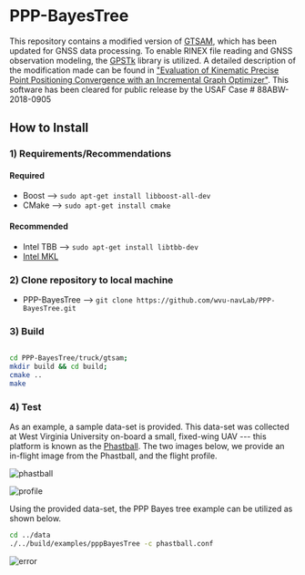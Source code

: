 # PPP-BayesTree

This repository contains a modified version of [GTSAM](https://bitbucket.org/gtborg/gtsam), which has been updated for GNSS data processing. To enable RINEX file reading and GNSS observation modeling, the [GPSTk](http://www.gpstk.org/bin/view/Documentation/WebHome) library is utilized. A detailed description of the modification made can be found in ["Evaluation of Kinematic Precise Point Positioning Convergence with an Incremental Graph Optimizer"](https://www.researchgate.net/publication/324454778_Evaluation_of_Kinematic_Precise_Point_Positioning_Convergence_with_an_Incremental_Graph_Optimizer). This software has been cleared for public release by the USAF Case # 88ABW-2018-0905


## How to Install


### 1) Requirements/Recommendations

#### Required
* Boost -->  ```` sudo apt-get install libboost-all-dev ````
* CMake -->  ```` sudo apt-get install cmake ````

#### Recommended
* Intel TBB -->  ```` sudo apt-get install libtbb-dev ````
* [Intel MKL](https://software.intel.com/en-us/mkl)



### 2) Clone repository to local machine  
* PPP-BayesTree --> ```` git clone https://github.com/wvu-navLab/PPP-BayesTree.git  ````


### 3) Build

````bash

cd PPP-BayesTree/truck/gtsam;
mkdir build && cd build;
cmake ..
make

````

### 4) Test

As an example, a sample data-set is provided. This data-set was collected at West Virginia University on-board a small, fixed-wing UAV --- this platform is known as the [Phastball](https://www.researchgate.net/publication/312112578_Characterization_of_Multi-Antenna_GNSS_Multi-Sensor_Attitude_Determination_for_Stratospheric_Balloon_Platforms/figures?lo=1&utm_source=google&utm_medium=organic). The two images below, we provide an in-flight image from the Phastball, and the flight profile. 

![phastball](https://lh3.googleusercontent.com/eoCulHw4qFswyu5jb2ONlMbU7hBQ5F3IjjUQoOYtJLiGHA5-DpN17U-4odRUgrg8hRmpIu5cZ-YXwQuB9dMIWAIEywZuUFyP0R5i9fYa6q3iZgRttNFJ80BZ12w9QQDz6okU1kGhkjJ2HenN9tveRGf7vqGPG_JKiKnkZZewrdiljVYydZlmDnEp9QaZPtnZUFCqpwFyvr6dgjbjIKYw9s3BgH3TMBqHplXtuDlKuSS2Yt6chGAksc4pwXXttU0iaUal8N-bBKE_YB2PZoZFZPjRbLuDHATN-WY4sOxRPFZEau9pWibDT3mj8yFibo04RZYfFLySWxpQ3rqD3kqG62ZZEPbOnxbYjk8U3SGCY9TtTuLVV1de730J8ps56Xfq5YUOqbmJIp_AJf7iJP6bDlX5hxFbJ9UNwpwTLXZI3U4rTrtrLeH1fKewZC5xdHlKjyc06RBG_QSoSHR-i_UolLkjJpTmm7ubzTbfEkMkwSrR-YEKkAHQBB5FKHmSONvUmjOjrd7cWIe623hPEPSVnPufZGxkRDoYa47ktWSazT-klmwwUHLvk6FlDtMCojKb2RuMuLs7DyeBzJ1EgYo1EiCffZQLSnDcxl-ooKc=w1183-h665-no)

![profile](https://lh3.googleusercontent.com/fFr_vNLZbSjwLsSM3S0QYOId4L09umUl7hVtJyatNzL8G7hiGKW-sezYcVwKZ2uPHUgt8-o3Yl1UnYXn7-rcfkV_CXtvVfRLrCf0KDk9aQ9o-Lyml64HUplF0e2wGpCTBNKP5hRnW4dY4FeypofZvNvqX-66KJKI8pcxx0VM9ZCWJqw07T4ibGM8cssQ1T1ZVGTYT_6bsyglERQ-V6cNqegazMNzD1mAYoZofs6hZobwoLybXvxzW9Wicg97H1Kp_4m5lrdOkjmbeI5CCbnYFusE0HsEgms9jAX62hLByWcZDumu24UdqgwwkTR54oFu_9jQG6eZqvSjoN69xTb2gHPtJHnVQ097ayf6yalHi0ZVaQot7rl4xGPMJJ-7bzCjegfI_0cM408ErXK5Kk76xU6lWIkmqeHoUBM5htRk6X2yPzDMtYBL8dEm_JzLfUWSOefqOJpT1OmhbURwJMTHxtGbWPiWOgctP4E2n8xUAd5JEwRFa1AZ2gRSmjdqgu3NyywnMCteLf-_Pf0x5H451Wc8P2BZByUt62Y8cFhvoKkTZKQxjWscvFIjzSfZg53pBRJtEP0BSfl2eFBUzrbqtkNl9atk9lU9-Vmzw0o=w960-h475-no)

Using the provided data-set, the PPP Bayes tree example can be utilized as shown below.

````bash
cd ../data
./../build/examples/pppBayesTree -c phastball.conf
````

![error](https://lh3.googleusercontent.com/DVVvyTu-c5uNqZ6v5aXDbxmbzXNqXhNjXy6JBmbyluX-ytcYSYrAMZynSn2Pko-x_zSx8uWwR9AdlUPvvpuOTlfYJXDC2C8a-rD5Wa0IMKxCwK6s351Dsf-pa4sBt3gFeb4hJ4O1HGSLR569QOsBGWwON0Cue3vhZ9WpIwyEH3c3mM66BBsbC7XqSPI_aGIlLfP5P6BUDu-mCDwAo1FxsCcO4PNUjuqGJsoyzE18c3MRAZsf3nD5ra_On1Kz4TDSwSXvxLhvOdeY2PrqkEtxFxxANxROYQXrM6RB8nEZURy2PJ--US9HxQFDBhGNBsSUEpzFrjGiFIA3S6ORPA-WCC9k3wXTdFV2sFYr4vz8zj5ptMD72FFI6u2pz9pIsQrZvVo9qWfuSqAUJXrGxe9p7kCRJ4ja7CD8hzsA52y0p9BGsWwO3YqiQR492EZjIIP_HnV6k5yc7eFx2S4XU2DyS1zSBABv-CzTSgqPsMioRK_5-qmioihlXbMYlfPXu-f4zZPXPvdX_JLwMpmJQwMEGCgxLz-hkPrBshaJ3dn1NItZmtVB-xx9iCgyVGQjXXXeehuEXR7qFCTdvEYUfFeltqpOk4Cvci5DZ7d-zsI=w960-h475-no)
